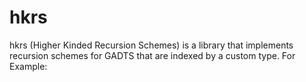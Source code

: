 # hkrs

hkrs (Higher Kinded Recursion Schemes) is a library that implements recursion schemes for GADTS that
are indexed by a custom type. For Example:

```haskell

```
